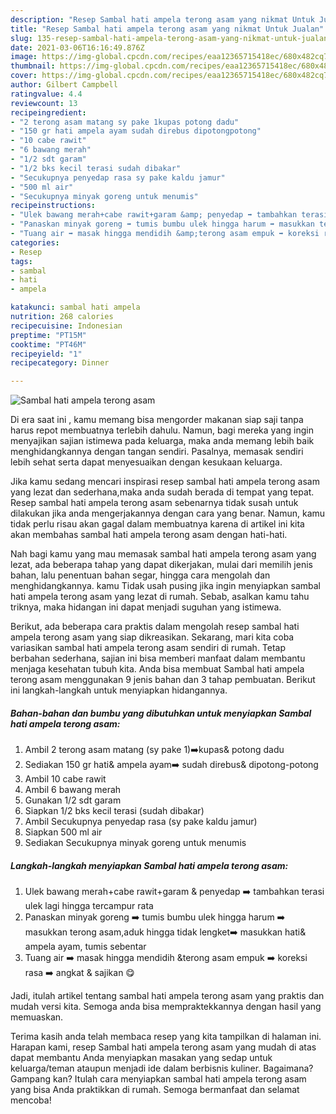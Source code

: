 ```yaml
---
description: "Resep Sambal hati ampela terong asam yang nikmat Untuk Jualan"
title: "Resep Sambal hati ampela terong asam yang nikmat Untuk Jualan"
slug: 135-resep-sambal-hati-ampela-terong-asam-yang-nikmat-untuk-jualan
date: 2021-03-06T16:16:49.876Z
image: https://img-global.cpcdn.com/recipes/eaa12365715418ec/680x482cq70/sambal-hati-ampela-terong-asam-foto-resep-utama.jpg
thumbnail: https://img-global.cpcdn.com/recipes/eaa12365715418ec/680x482cq70/sambal-hati-ampela-terong-asam-foto-resep-utama.jpg
cover: https://img-global.cpcdn.com/recipes/eaa12365715418ec/680x482cq70/sambal-hati-ampela-terong-asam-foto-resep-utama.jpg
author: Gilbert Campbell
ratingvalue: 4.4
reviewcount: 13
recipeingredient:
- "2 terong asam matang sy pake 1kupas potong dadu"
- "150 gr hati ampela ayam sudah direbus dipotongpotong"
- "10 cabe rawit"
- "6 bawang merah"
- "1/2 sdt garam"
- "1/2 bks kecil terasi sudah dibakar"
- "Secukupnya penyedap rasa sy pake kaldu jamur"
- "500 ml air"
- "Secukupnya minyak goreng untuk menumis"
recipeinstructions:
- "Ulek bawang merah+cabe rawit+garam &amp; penyedap ➡️ tambahkan terasi ulek lagi hingga tercampur rata"
- "Panaskan minyak goreng ➡️ tumis bumbu ulek hingga harum ➡️ masukkan terong asam,aduk hingga tidak lengket➡️ masukkan hati&amp; ampela ayam, tumis sebentar"
- "Tuang air ➡️ masak hingga mendidih &amp;terong asam empuk ➡️ koreksi rasa ➡️ angkat &amp; sajikan 😋"
categories:
- Resep
tags:
- sambal
- hati
- ampela

katakunci: sambal hati ampela 
nutrition: 268 calories
recipecuisine: Indonesian
preptime: "PT15M"
cooktime: "PT46M"
recipeyield: "1"
recipecategory: Dinner

---
```



![Sambal hati ampela terong asam](https://img-global.cpcdn.com/recipes/eaa12365715418ec/680x482cq70/sambal-hati-ampela-terong-asam-foto-resep-utama.jpg)

Di era  saat ini , kamu memang bisa mengorder makanan siap saji tanpa harus repot membuatnya terlebih dahulu. Namun, bagi mereka yang ingin menyajikan sajian istimewa pada keluarga, maka anda memang lebih baik menghidangkannya dengan tangan sendiri. Pasalnya, memasak sendiri lebih sehat serta dapat menyesuaikan dengan kesukaan keluarga.

Jika kamu sedang mencari inspirasi resep sambal hati ampela terong asam yang lezat dan sederhana,maka anda sudah berada di tempat yang tepat. Resep sambal hati ampela terong asam  sebenarnya tidak susah untuk dilakukan jika anda mengerjakannya dengan cara yang benar. Namun, kamu tidak perlu risau akan gagal dalam membuatnya 
karena di artikel ini kita akan membahas sambal hati ampela terong asam dengan hati-hati.  



Nah bagi kamu yang mau memasak sambal hati ampela terong asam yang lezat, ada beberapa tahap yang dapat dikerjakan, mulai dari memilih jenis bahan, lalu penentuan bahan segar, hingga cara mengolah dan menghidangkannya. kamu Tidak usah pusing jika ingin menyiapkan sambal hati ampela terong asam yang lezat di rumah. Sebab, asalkan kamu  tahu triknya, maka hidangan ini dapat menjadi suguhan yang istimewa.

Berikut, ada beberapa cara praktis  dalam mengolah resep sambal hati ampela terong asam yang siap dikreasikan. Sekarang, mari kita coba variasikan sambal hati ampela terong asam sendiri di rumah. Tetap berbahan sederhana, sajian ini bisa memberi manfaat dalam membantu menjaga kesehatan tubuh kita. Anda bisa membuat Sambal hati ampela terong asam menggunakan 9 jenis bahan dan 3 tahap pembuatan. Berikut ini langkah-langkah untuk menyiapkan hidangannya.

<!--inarticleads1-->

##### Bahan-bahan dan bumbu yang dibutuhkan untuk menyiapkan Sambal hati ampela terong asam:

1. Ambil 2 terong asam matang (sy pake 1)➡️kupas&amp; potong dadu
1. Sediakan 150 gr hati&amp; ampela ayam➡️ sudah direbus&amp; dipotong-potong
1. Ambil 10 cabe rawit
1. Ambil 6 bawang merah
1. Gunakan 1/2 sdt garam
1. Siapkan 1/2 bks kecil terasi (sudah dibakar)
1. Ambil Secukupnya penyedap rasa (sy pake kaldu jamur)
1. Siapkan 500 ml air
1. Sediakan Secukupnya minyak goreng untuk menumis




<!--inarticleads2-->

##### Langkah-langkah menyiapkan Sambal hati ampela terong asam:

1. Ulek bawang merah+cabe rawit+garam &amp; penyedap ➡️ tambahkan terasi ulek lagi hingga tercampur rata
1. Panaskan minyak goreng ➡️ tumis bumbu ulek hingga harum ➡️ masukkan terong asam,aduk hingga tidak lengket➡️ masukkan hati&amp; ampela ayam, tumis sebentar
1. Tuang air ➡️ masak hingga mendidih &amp;terong asam empuk ➡️ koreksi rasa ➡️ angkat &amp; sajikan 😋




Jadi, itulah artikel tentang  sambal hati ampela terong asam  yang praktis dan mudah versi kita. Semoga anda bisa mempraktekkannya dengan hasil yang memuaskan. 

Terima kasih anda telah membaca resep yang kita tampilkan di halaman ini. Harapan kami, resep  Sambal hati ampela terong asam yang mudah di atas dapat membantu Anda menyiapkan masakan yang sedap untuk keluarga/teman ataupun menjadi ide dalam berbisnis kuliner. Bagaimana? Gampang kan? Itulah cara menyiapkan sambal hati ampela terong asam yang bisa Anda praktikkan di rumah. Semoga bermanfaat dan selamat mencoba!

